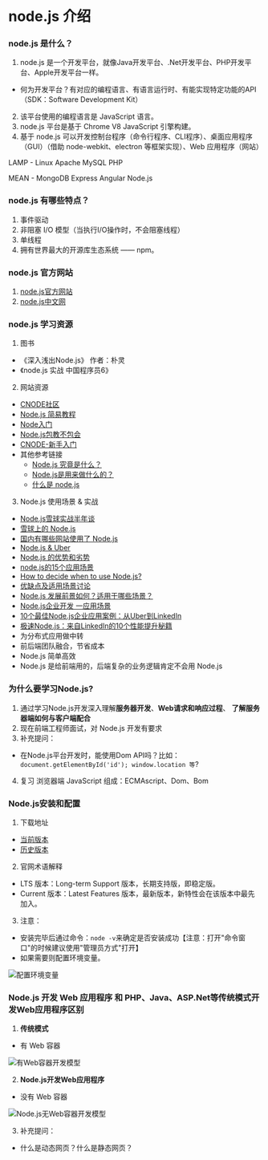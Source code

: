 

# node.js 介绍

### node.js 是什么？

1. node.js 是一个开发平台，就像Java开发平台、.Net开发平台、PHP开发平台、Apple开发平台一样。
  - 何为开发平台？有对应的编程语言、有语言运行时、有能实现特定功能的API（SDK：Software Development Kit）
2. 该平台使用的编程语言是 JavaScript 语言。 
3. node.js 平台是基于 Chrome V8 JavaScript 引擎构建。
4. 基于 node.js 可以开发控制台程序（命令行程序、CLI程序）、桌面应用程序（GUI）（借助 node-webkit、electron 等框架实现）、Web 应用程序（网站）

LAMP - Linux Apache MySQL PHP

MEAN - MongoDB Express Angular Node.js


### node.js 有哪些特点？

1. 事件驱动
2. 非阻塞 I/O 模型（当执行I/O操作时，不会阻塞线程）
3. 单线程
4. 拥有世界最大的开源库生态系统 —— npm。


### node.js 官方网站

1. [node.js官方网站](https://nodejs.org/)
2. [node.js中文网](http://nodejs.cn/)



### node.js 学习资源

1. 图书
  + 《深入浅出Node.js》 作者：朴灵
  + 《node.js 实战 中国程序员6》

2. 网站资源
  + [CNODE社区](https://cnodejs.org/) 
  + [Node.js 简易教程](http://www.runoob.com/nodejs/nodejs-tutorial.html)
  + [Node入门](https://www.nodebeginner.org/index-zh-cn.html)
  + [Node.js包教不包会](https://github.com/ppker/node-lessons)
  + [CNODE-新手入门](http://cnodejs.org/getstart)
  + 其他参考链接
    - [Node.js 究竟是什么？](https://www.ibm.com/developerworks/cn/opensource/os-nodejs/index.html)
    - [Node.js是用来做什么的？](https://www.zhihu.com/question/33578075)
    - [什么是 node.js](http://www.infoq.com/cn/articles/what-is-nodejs)

3. Node.js 使用场景 & 实战
  - [Node.js雪球实战半年谈](http://www.undozen.com/slides/xueqiu2012a/#21.1)
  - [雪球上的 Node.js](http://mengxy.net/slides/nodejs-at-xueqiu/)
  - [国内有哪些网站使用了 Node.js](https://cnodejs.org/topic/50613e6601d0b8014822b6b9)
  - [Node.js & Uber](https://www.joyent.com/blog/node-js-office-hours-curtis-chambers-uber)
  - [Node.js 的优势和劣势](https://www.zhihu.com/question/19653241)
  - [node.js的15个应用场景](http://www.devstore.cn/essay/essayInfo/2199.html)
  - [How to decide when to use Node.js?](https://github.com/simongong/js-stackoverflow-highest-votes/blob/master/questions1-10/when-to-use-nodejs.md)
  - [优缺点及适用场景讨论](http://www.cnblogs.com/sysuys/p/3460614.html)
  - [Node.js 发展前景如何？适用于哪些场景？](https://www.zhihu.com/question/19587881)
  - [Node.js企业开发 一应用场景](http://n.thepana.com/2014/01/06/node-yingyong-changjing/)
  - [10个最佳Node.js企业应用案例：从Uber到LinkedIn](http://www.sohu.com/a/150175393_465223)
  - [极速Node.js：来自LinkedIn的10个性能提升秘籍](http://blog.jobbole.com/40135/)
  - 为分布式应用做中转
  - 前后端团队融合，节省成本
  - Node.js 简单高效
  - Node.js 是给前端用的，后端复杂的业务逻辑肯定不会用 Node.js



### 为什么要学习Node.js?

1. 通过学习Node.js开发深入理解**服务器开发**、**Web请求和响应过程**、 **了解服务器端如何与客户端配合**
2. 现在前端工程师面试，对 Node.js 开发有要求
3. 补充提问：
  - 在Node.js平台开发时，能使用Dom API吗？比如：`document.getElementById('id'); window.location 等`?
4. 复习 浏览器端 JavaScript 组成：ECMAscript、Dom、Bom




### Node.js安装和配置

1. 下载地址
  + [当前版本](https://nodejs.org/en/download/)
  + [历史版本](https://nodejs.org/en/download/releases/)

2. 官网术语解释
  + LTS 版本：Long-term Support 版本，长期支持版，即稳定版。
  + Current 版本：Latest Features 版本，最新版本，新特性会在该版本中最先加入。

3. 注意：
  + 安装完毕后通过命令：`node -v`来确定是否安装成功【注意：打开"命令窗口"的时候建议使用"管理员方式"打开】
  + 如果需要则配置环境变量。

![配置环境变量](imgs/env_path.png)




### Node.js 开发 Web 应用程序 和 PHP、Java、ASP.Net等传统模式开发Web应用程序区别

1. **传统模式**
  - 有 Web 容器

![有Web容器开发模型](imgs/Web.png)


2. **Node.js开发Web应用程序**
  - 没有 Web 容器

![Node.js无Web容器开发模型](imgs/nodeWeb.png) 

3. 补充提问：
- 什么是动态网页？什么是静态网页？



